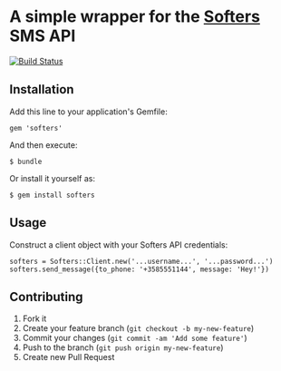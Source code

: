 A simple wrapper for the [Softers](http://www.softers.net/) SMS API
=======================================================
[![Build Status](https://travis-ci.org/nevalla/softers.png?branch=master)](https://travis-ci.org/nevalla/softers)
## Installation

Add this line to your application's Gemfile:

    gem 'softers'

And then execute:

    $ bundle

Or install it yourself as:

    $ gem install softers

## Usage

Construct a client object with your Softers API credentials:

    softers = Softers::Client.new('...username...', '...password...')
    softers.send_message({to_phone: '+3585551144', message: 'Hey!'})



## Contributing

1. Fork it
2. Create your feature branch (`git checkout -b my-new-feature`)
3. Commit your changes (`git commit -am 'Add some feature'`)
4. Push to the branch (`git push origin my-new-feature`)
5. Create new Pull Request
